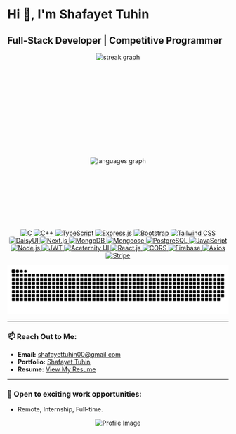 # Hi 👋, I'm Shafayet Tuhin

## Full-Stack Developer | Competitive Programmer

<div align="center" style="display: flex; flex-direction: column;justify-content: center; align-items: center; gap: 1rem;">
<!--   <img src="https://github-readme-stats.vercel.app/api?username=Shafayet-tuhin&hide_title=false&hide_rank=false&show_icons=true&include_all_commits=true&count_private=true&disable_animations=false&theme=dracula&locale=en&hide_border=false" height="150" alt="stats graph"  /> -->
  <img src="https://streak-stats.demolab.com?user=Shafayet-tuhin&locale=en&mode=daily&theme=dark&hide_border=false&border_radius=5&order=3" height="220" alt="streak graph"  />

  <img  src="https://github-readme-stats.vercel.app/api/top-langs?username=Shafayet-tuhin&locale=en&hide_title=false&layout=compact&card_width=320&langs_count=5&theme=dracula&hide_border=false" height="150" alt="languages graph"  />

</div>

<p align="center">
  <a href="https://en.wikipedia.org/wiki/C_(programming_language)">
    <img src="https://img.shields.io/badge/-C-blue?style=for-the-badge&logo=c" alt="C" style="border-radius: 10%;" />
  </a>
  <a href="https://en.wikipedia.org/wiki/C%2B%2B">
    <img src="https://img.shields.io/badge/-C%2B%2B-blue?style=for-the-badge&logo=c%2B%2B" alt="C++" style="border-radius: 10%;" />
  </a>
  <a href="https://www.typescriptlang.org/">
    <img src="https://img.shields.io/badge/-TypeScript-blue?style=for-the-badge&logo=typescript" alt="TypeScript" style="border-radius: 10%;" />
  </a>
  <a href="https://expressjs.com/">
    <img src="https://img.shields.io/badge/-Express.js-lightgrey?style=for-the-badge&logo=express" alt="Express.js" style="border-radius: 10%;" />
  </a>
  <a href="https://getbootstrap.com/">
    <img src="https://img.shields.io/badge/-Bootstrap-purple?style=for-the-badge&logo=bootstrap" alt="Bootstrap" style="border-radius: 10%;" />
  </a>
  <a href="https://tailwindcss.com/">
    <img src="https://img.shields.io/badge/-Tailwind_CSS-lightblue?style=for-the-badge&logo=tailwind-css" alt="Tailwind CSS" style="border-radius: 10%;" />
  </a>
  <a href="https://daisyui.com/">
    <img src="https://img.shields.io/badge/-DaisyUI-green?style=for-the-badge&logo=daisyui" alt="DaisyUI" style="border-radius: 10%;" />
  </a>
  <a href="https://nextjs.org/">
    <img src="https://img.shields.io/badge/-Next.js-black?style=for-the-badge&logo=next.js" alt="Next.js" style="border-radius: 10%;" />
  </a>
  <a href="https://www.mongodb.com/">
    <img src="https://img.shields.io/badge/-MongoDB-green?style=for-the-badge&logo=mongodb" alt="MongoDB" style="border-radius: 10%;" />
  </a>
  <a href="https://mongoosejs.com/">
    <img src="https://img.shields.io/badge/-Mongoose-orange?style=for-the-badge&logo=mongoose" alt="Mongoose" style="border-radius: 10%;" />
  </a>
  <a href="https://www.postgresql.org/">
    <img src="https://img.shields.io/badge/-PostgreSQL-blue?style=for-the-badge&logo=postgresql" alt="PostgreSQL" style="border-radius: 10%;" />
  </a>
  <a href="https://developer.mozilla.org/en-US/docs/Web/JavaScript">
    <img src="https://img.shields.io/badge/-JavaScript-yellow?style=for-the-badge&logo=javascript" alt="JavaScript" style="border-radius: 10%;" />
  </a>
  <a href="https://nodejs.org/">
    <img src="https://img.shields.io/badge/-Node.js-green?style=for-the-badge&logo=node.js" alt="Node.js" style="border-radius: 10%;" />
  </a>
  <a href="https://jwt.io/">
    <img src="https://img.shields.io/badge/-JWT-yellow?style=for-the-badge&logo=json-web-tokens" alt="JWT" style="border-radius: 10%;" />
  </a>
  <a href="https://aceternityui.com/">
    <img src="https://img.shields.io/badge/-Aceternity_UI-darkblue?style=for-the-badge&logo=aceternity" alt="Aceternity UI" style="border-radius: 10%;" />
  </a>
  <a href="https://reactjs.org/">
    <img src="https://img.shields.io/badge/-React-blue?style=for-the-badge&logo=react" alt="React.js" style="border-radius: 10%;" />
  </a>
  <a href="https://developer.mozilla.org/en-US/docs/Web/HTTP/CORS">
    <img src="https://img.shields.io/badge/-CORS-lightgrey?style=for-the-badge&logo=cors" alt="CORS" style="border-radius: 10%;" />
  </a>
  <a href="https://firebase.google.com/">
    <img src="https://img.shields.io/badge/-Firebase-orange?style=for-the-badge&logo=firebase" alt="Firebase" style="border-radius: 10%;" />
  </a>
  <a href="https://axios-http.com/">
    <img src="https://img.shields.io/badge/-Axios-darkblue?style=for-the-badge&logo=axios" alt="Axios" style="border-radius: 10%;" />
  </a>
  <a href="https://stripe.com/">
    <img src="https://img.shields.io/badge/-Stripe-purple?style=for-the-badge&logo=stripe" alt="Stripe" style="border-radius: 10%;" />
  </a>
</p>


<p align="center">
    <img src="https://raw.githubusercontent.com/platane/snk/output/github-contribution-grid-snake-dark.svg" alt="Profile Image" />
  </p>

---

### 📫 Reach Out to Me:
- **Email:** [shafayettuhin00@gmail.com](mailto:shafayettuhin00@gmail.com)
- **Portfolio:** [Shafayet Tuhin](https://shafayet-tuhin.netlify.app/)
- **Resume:** [View My Resume](https://drive.google.com/file/d/1WpRp06LUI9pJp1easFJ3AY0shyeRpqmh/view)

---

### 👯 Open to exciting work opportunities:
- Remote, Internship, Full-time.

<p align="center">
  <img style="width: 60%;" src="https://camo.githubusercontent.com/7de37139d0b4c1ce40865e799b446c0e963a3dd8fb68d239707237c40604fa3d/68747470733a2f2f63646e2e6472696262626c652e636f6d2f75736572732f3733303730332f73637265656e73686f74732f363538313234332f6176656e746f2e676966" alt="Profile Image" />
</p>
